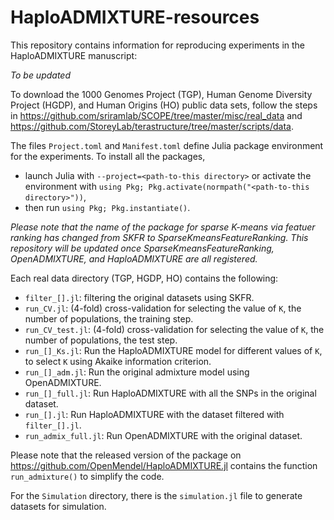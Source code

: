 # HaploADMIXTURE-resources

This repository contains information for reproducing experiments in the HaploADMIXTURE manuscript:

_To be updated_

To download the 1000 Genomes Project (TGP), Human Genome Diversity Project (HGDP), and Human Origins (HO) public data sets, follow the steps in https://github.com/sriramlab/SCOPE/tree/master/misc/real_data and https://github.com/StoreyLab/terastructure/tree/master/scripts/data. 

The files `Project.toml` and `Manifest.toml` define Julia package environment for the experiments. To install all the packages, 
- launch Julia with `--project=<path-to-this directory>` or activate the environment with `using Pkg; Pkg.activate(normpath("<path-to-this directory>"))`,
- then run `using Pkg; Pkg.instantiate()`.

_Please note that the name of the package for sparse K-means via featuer ranking has changed from SKFR to SparseKmeansFeatureRanking. This repository will be updated once SparseKmeansFeatureRanking, OpenADMIXTURE, and HaploADMIXTURE are all registered._


Each real data directory (TGP, HGDP, HO) contains the following:
- `filter_[].jl`: filtering the original datasets using SKFR.
- `run_CV.jl`: (4-fold) cross-validation for selecting the value of `K`, the number of populations, the training step.
- `run_CV_test.jl`: (4-fold) cross-validation for selecting the value of `K`, the number of populations, the test step.
- `run_[]_Ks.jl`: Run the HaploADMIXTURE model for different values of `K`, to select `K` using Akaike information criterion.
- `run_[]_adm.jl`: Run the original admixture model using OpenADMIXTURE.
- `run_[]_full.jl`: Run HaploADMIXTURE with all the SNPs in the original dataset.
- `run_[].jl`: Run HaploADMIXTURE with the dataset filtered with `filter_[].jl`.
- `run_admix_full.jl`: Run OpenADMIXTURE with the original dataset.

Please note that the released version of the package on https://github.com/OpenMendel/HaploADMIXTURE.jl contains the function `run_admixture()` to simplify the code.

For the `Simulation` directory, there is the `simulation.jl` file to generate datasets for simulation.
